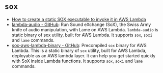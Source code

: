 # `sox`
* [How to create a static SOX executable to invoke it in AWS Lambda](https://marcelog.github.io/articles/static_sox_transcoding_lambda_mp3.html)
* [lambda-audio - GitHub](https://github.com/stojanovic/lambda-audio): Run Sound eXchange (SoX), the Swiss Army knife of audio manipulation, with Lame on AWS Lambda.  `lambda-audio` is static binary of sox utility, built for AWS Lambda. It supports `sox`, `soxi` and `lame` commands.
* [sox-aws-lambda-binary - GitHub](https://github.com/serverlesspub/sox-aws-lambda-binary): Precompiled `sox` binary for AWS Lambda.  This is a static binary of `sox` utility, built for AWS Lambda, deployable as an AWS lambda layer. It can help you get started quickly with SoX inside Lambda functions. It supports `sox`, `soxi` and `lame` commands.
